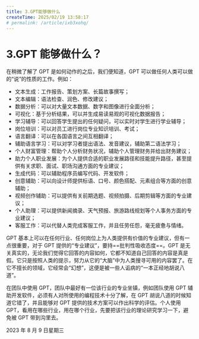 ```yaml
---
title: 3.GPT能够做什么
createTime: 2025/02/19 13:58:17
# permalink: /article/ixb3xohq/
---
```

# 3.GPT 能够做什么？

在稍微了解了 GPT 是如何动作的之后，我们便知道，GPT 可以做任何人类可以做的“说”的性质的工作。例如：

- 文本生成：工作报告、策划方案、长篇故事撰写；
- 文本编辑：语法检查、润色、修改建议；
- 数据分析：可以对大量文本数据、数字和图像进行全面分析；
- 可视化：基于分析结果，可以并生成易读易观的可视化数据报告；
- 学习辅导：可以回答学生提出的任何疑问，可以实时对学生进行学业辅导；
- 岗位培训：可以对员工进行岗位专业知识培训、考试；
- 语言翻译：可以在各国语言之间互相翻译；
- 辅助语言学习：可以对学习者提出语法、发音建议，辅助第二语法学习；
- 个人财富管理：帮助个人分析财务状况，辅助个人管理财务并给出财务建议；
- 助力个人职业发展：为个人提供合适的职业发展路径和技能提升路径，甚至提供有关求职、面试、职场沟通方面的专业建议；
- 生成代码：可以辅助程序员编写代码、开发软件；
- 创意辅助：可以向设计师提供标语、口号、颜色搭配、元素组合等方面的创意辅助；
- 视频创作辅助：可以提供有关前期选题、视频拍摄、后期剪辑等方面的专业建议；
- 个人助理：可以提供新闻摘录、天气预报、旅游路线规划等个人事务方面的专业建议；
- 客服工作：可以代替人类完成客服工作，并且任劳任怨，毫无疲惫与情绪。

GPT 基本上可以在任何行业、任何岗位上为人类提供有价值的专业建议，但有一点很重要，对于 GPT 提供的“专业建议”，要持==批判性吸收态度==。GPT 是无关真实的，无论我们觉得它回答的内容如何，它都不知道自己回答的内容是真是假。它只是按照人类的提示，努力从它的“大脑”中为人类搜寻可用的内容罢了。在它不擅长的领域，它经常会“幻想”，这便是被一些人诟病的“一本正经地胡说八道”。

在团队中使用 GPT，团队中最好有一位该行业的专业坐镇，例如团队使用 GPT 辅助开发软件，必须有人对所使用的编程技术十分了解，在 GPT 胡说八道的时候知道它错了，并且能够对 GPT 提供的技术方案可以作出科学的评估。个人使用 GPT，看用在哪些行业，用在哪个行业，先要把该行业的理论研究学习一下，避免被 GPT 带到沟里去。

2023 年 8 月 9 日星期三